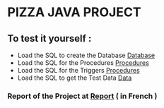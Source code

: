 
# PIZZA JAVA PROJECT

## To test it yourself :

  - Load the SQL to create the Database [Database](https://github.com/michel-ch/pizza/blob/main/DataBase/creaRaPizz.sql)
  - Load the SQL for the Procedures [Procedures](https://github.com/michel-ch/pizza/blob/main/DataBase/procedure.sql)
  - Load the SQL for the Triggers [Procedures](https://github.com/michel-ch/pizza/blob/main/DataBase/trigger.sql)
  - Load the SQL to get the Test Data [Data](https://github.com/michel-ch/pizza/blob/main/DataBase/insRapizz.sql)

### Report of the Project at [Report]() ( in French )
